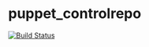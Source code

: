 # puppet_controlrepo

[![Build Status](https://travis-ci.org/dylanratcliffe/puppet_controlrepo.svg?branch=production)](https://travis-ci.org/dylanratcliffe/puppet_controlrepo)

